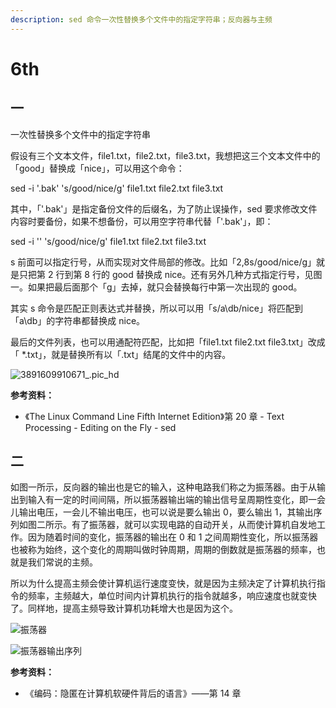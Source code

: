 ```yaml
---
description: sed 命令一次性替换多个文件中的指定字符串；反向器与主频
---
```


# 6th

## 一

一次性替换多个文件中的指定字符串

假设有三个文本文件，file1.txt，file2.txt，file3.txt，我想把这三个文本文件中的「good」替换成「nice」，可以用这个命令：

sed -i '.bak' 's/good/nice/g' file1.txt file2.txt file3.txt

其中，「'.bak'」是指定备份文件的后缀名，为了防止误操作，sed 要求修改文件内容时要备份，如果不想备份，可以用空字符串代替「'.bak'」，即：

sed -i '' 's/good/nice/g' file1.txt file2.txt file3.txt

s 前面可以指定行号，从而实现对文件局部的修改。比如「2,8s/good/nice/g」就是只把第 2 行到第 8 行的 good 替换成 nice。还有另外几种方式指定行号，见图一。如果把最后面那个「g」去掉，就只会替换每行中第一次出现的 good。

其实 s 命令是匹配正则表达式并替换，所以可以用「s/a\db/nice」将匹配到「a\db」的字符串都替换成 nice。

最后的文件列表，也可以用通配符匹配，比如把「file1.txt file2.txt file3.txt」改成「 \*.txt」，就是替换所有以「.txt」结尾的文件中的内容。

![3891609910671\_.pic\_hd](https://tva1.sinaimg.cn/large/008eGmZEly1gnbbh5q9yyj30ml0h6q6k.jpg)

**参考资料：**

* 《The Linux Command Line Fifth Internet Edition》第 20 章 - Text Processing - Editing on the Fly - sed

## 二

如图一所示，反向器的输出也是它的输入，这种电路我们称之为振荡器。由于从输出到输入有一定的时间间隔，所以振荡器输出端的输出信号呈周期性变化，即一会儿输出电压，一会儿不输出电压，也可以说是要么输出 0，要么输出 1，其输出序列如图二所示。有了振荡器，就可以实现电路的自动开关，从而使计算机自发地工作。因为随着时间的变化，振荡器的输出在 0 和 1 之间周期性变化，所以振荡器也被称为始终，这个变化的周期叫做时钟周期，周期的倒数就是振荡器的频率，也就是我们常说的主频。

所以为什么提高主频会使计算机运行速度变快，就是因为主频决定了计算机执行指令的频率，主频越大，单位时间内计算机执行的指令就越多，响应速度也就变快了。同样地，提高主频导致计算机功耗增大也是因为这个。

![&#x632F;&#x8361;&#x5668;](https://tva1.sinaimg.cn/large/008eGmZEly1gnbbgpjrapj30c903xjra.jpg)

![&#x632F;&#x8361;&#x5668;&#x8F93;&#x51FA;&#x5E8F;&#x5217;](https://tva1.sinaimg.cn/large/008eGmZEly1gncmijdevwj30ca03bq2t.jpg)

**参考资料：**

* 《编码：隐匿在计算机软硬件背后的语言》——第 14 章


